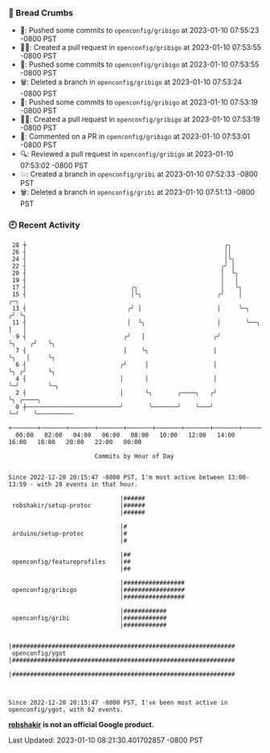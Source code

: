 ### 🍞 Bread Crumbs

 * 🚢: Pushed some commits to `openconfig/gribigo` at 2023-01-10 07:55:23 -0800 PST
 * ✍🏼: Created a pull request in `openconfig/gribigo` at 2023-01-10 07:53:55 -0800 PST
 * 🚢: Pushed some commits to `openconfig/gribigo` at 2023-01-10 07:53:55 -0800 PST
 * 🗑: Deleted a branch in `openconfig/gribigo` at 2023-01-10 07:53:24 -0800 PST
 * 🚢: Pushed some commits to `openconfig/gribigo` at 2023-01-10 07:53:19 -0800 PST
 * ✍🏼: Created a pull request in `openconfig/gribigo` at 2023-01-10 07:53:19 -0800 PST
 * 💬: Commented on a PR in  `openconfig/gribigo` at 2023-01-10 07:53:01 -0800 PST
 * 🔍: Reviewed a pull request in  `openconfig/gribigo` at 2023-01-10 07:53:02 -0800 PST
 * 💥: Created a branch in `openconfig/gribi` at 2023-01-10 07:52:33 -0800 PST
 * 🗑: Deleted a branch in `openconfig/gribi` at 2023-01-10 07:51:13 -0800 PST

### 🕘 Recent Activity
```
 28 ┼                                                       ╭╮
 26 ┤                                                       ││
 24 ┤                                                       │╰╮
 22 ┤                                                      ╭╯ │
 20 ┤                                                      │  ╰╮
 19 ┤                                                      │   │
 17 ┤                             ╭╮                       │   ╰╮
 15 ┤                             │╰╮                     ╭╯    │            ╭─╮
 13 ┤                            ╭╯ │                     │     ╰─╮         ╭╯ ╰╮
 11 ┤                            │  ╰╮                    │       ╰──╮      │   │
  9 ┤                           ╭╯   │                   ╭╯          ╰╮    ╭╯   ╰╮
  7 ┤                           │    ╰╮                  │            ╰╮   │     ╰╮
  6 ┤                          ╭╯     │                  │             ╰╮ ╭╯      ╰╮
  4 ┤                          │      │                  │              ╰─╯        ╰─╮
  2 ┤                          │      ╰╮       ╭────╮   ╭╯                           ╰╮ ╭────╮
  0 ┼──────────────────────────╯       ╰───────╯    ╰───╯                             ╰─╯    ╰──────────
    +───────+───────+───────+───────+───────+───────+───────+───────+───────+───────+───────+───────+────
  00:00   02:00   04:00   06:00   08:00   10:00   12:00   14:00   16:00   18:00   20:00   22:00   00:00   

						Commits by Hour of Day


Since 2022-12-20 20:15:47 -0800 PST, I'm most active between 13:00-13:59 - with 28 events in that hour.

```



```
                               |######
 robshakir/setup-protoc        |######
                               |######

                               |#
 arduino/setup-protoc          |#
                               |#

                               |##
 openconfig/featureprofiles    |##
                               |##

                               |#################
 openconfig/gribigo            |#################
                               |#################

                               |############
 openconfig/gribi              |############
                               |############

                               |##############################################################
 openconfig/ygot               |##############################################################
                               |##############################################################



Since 2022-12-20 20:15:47 -0800 PST, I've been most active in openconfig/ygot, with 62 events.

```
**[robshakir](mailto:robjs@google.com) is not an official Google product.**  


Last Updated: 2023-01-10 08:21:30.401702857 -0800 PST
